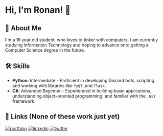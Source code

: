 
# Hi, I'm Ronan! 👋


## 🚀 About Me
I'm a 16 year old student, who loves to tinker with computers. I am currently studying Information Technology and hoping to advance onto getting a Computer Science degree in the future.


## 🛠 Skills

- **Python:** Intermediate - Proficient in developing Discord bots, scripting, and working with libraries like `PyQT`, and `Flask`.
- **C#:** Advanced Beginner - Experienced in building basic applications, understanding object-oriented programming, and familiar with the `.NET` framework.


## 🔗 Links (None of these work just yet)
[![portfolio](https://img.shields.io/badge/my_portfolio-000?style=for-the-badge&logo=ko-fi&logoColor=white)](https://katherineoelsner.com/)
[![linkedin](https://img.shields.io/badge/linkedin-0A66C2?style=for-the-badge&logo=linkedin&logoColor=white)](https://www.linkedin.com/)
[![twitter](https://img.shields.io/badge/twitter-1DA1F2?style=for-the-badge&logo=twitter&logoColor=white)](https://twitter.com/)
